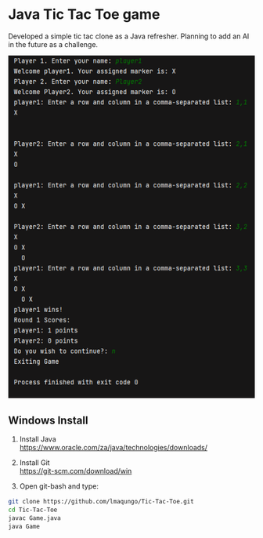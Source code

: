 # Java Tic Tac Toe game

Developed a simple tic tac clone as a Java refresher. Planning to add an AI in the future as a challenge.

![alt-text](https://raw.githubusercontent.com/lmaqungo/Tic-Tac-Toe/refs/heads/main/Media/Screenshot%20(486).png "game ui")

## Windows Install

1. Install Java  
   https://www.oracle.com/za/java/technologies/downloads/
2. Install Git  
   https://git-scm.com/download/win

4. Open git-bash and type:
```bash
git clone https://github.com/lmaqungo/Tic-Tac-Toe.git
cd Tic-Tac-Toe
javac Game.java
java Game
```


